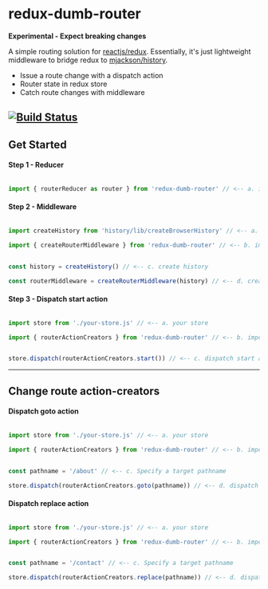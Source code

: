 # redux-dumb-router

**Experimental - Expect breaking changes**

A simple routing solution for [reactjs/redux](https://github.com/reactjs/redux). Essentially, it's just lightweight middleware to bridge redux to [mjackson/history](https://github.com/mjackson/history).

- Issue a route change with a dispatch action
- Router state in redux store
- Catch route changes with middleware

[![Build Status](https://travis-ci.org/eezing/redux-dumb-router.svg?branch=master)](https://travis-ci.org/eezing/redux-dumb-router)
---

## Get Started

#### Step 1 - Reducer

```javascript

import { routerReducer as router } from 'redux-dumb-router' // <-- a. import router reducer as [some name you choose]

```

#### Step 2 - Middleware

```javascript

import createHistory from 'history/lib/createBrowserHistory' // <-- a. import create history

import { createRouterMiddleware } from 'redux-dumb-router' // <-- b. import create middleware


const history = createHistory() // <-- c. create history

const routerMiddleware = createRouterMiddleware(history) // <-- d. create middleware with history

```

#### Step 3 - Dispatch start action

```javascript

import store from './your-store.js' // <-- a. your store

import { routerActionCreators } from 'redux-dumb-router' // <-- b. import action creators


store.dispatch(routerActionCreators.start()) // <-- c. dispatch start action

```

---

## Change route action-creators

#### Dispatch goto action

```javascript

import store from './your-store.js' // <-- a. your store

import { routerActionCreators } from 'redux-dumb-router' // <-- b. import action creators


const pathname = '/about' // <-- c. Specify a target pathname

store.dispatch(routerActionCreators.goto(pathname)) // <-- d. dispatch goto action with target pathname

```

#### Dispatch replace action

```javascript

import store from './your-store.js' // <-- a. your store

import { routerActionCreators } from 'redux-dumb-router' // <-- b. import action creators


const pathname = '/contact' // <-- c. Specify a target pathname

store.dispatch(routerActionCreators.replace(pathname)) // <-- d. dispatch replace action with target pathname

```
